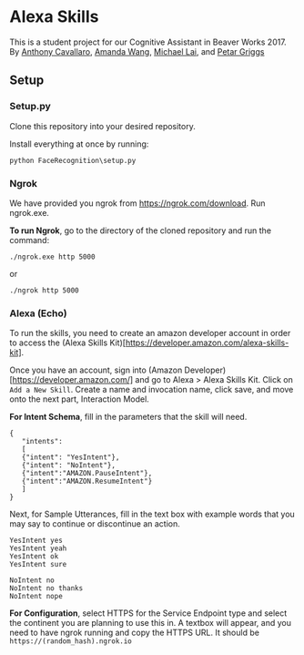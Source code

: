 # Alexa Skills
This is a student project for our Cognitive Assistant in Beaver Works 2017.
By [Anthony Cavallaro](https://github.com/QuantitativeFinancier), [Amanda Wang](https://github.com/CandyMandy28), [Michael Lai](https://github.com/impostercafe), and [Petar Griggs](https://github.com/Anonymission)
## Setup

### Setup.py
Clone this repository into your desired repository.

Install everything at once by running:
```shell
python FaceRecognition\setup.py
```

### Ngrok
We have provided you ngrok from https://ngrok.com/download.
Run ngrok.exe.

**To run Ngrok**, go to the directory of the cloned repository and run the command:
```shell
./ngrok.exe http 5000
```
or
```shell
./ngrok http 5000
```

### Alexa (Echo)
To run the skills, you need to create an amazon developer account in order to access the (Alexa Skills Kit)[https://developer.amazon.com/alexa-skills-kit].

Once you have an account, sign into (Amazon Developer)[https://developer.amazon.com/] and go to Alexa > Alexa Skills Kit.
Click on `Add a New Skill`.
Create a name and invocation name, click save, and move onto the next part, Interaction Model.

**For Intent Schema**, fill in the parameters that the skill will need.
```
{
   "intents":
   [
   {"intent": "YesIntent"},
   {"intent": "NoIntent"},
   {"intent":"AMAZON.PauseIntent"},
   {"intent":"AMAZON.ResumeIntent"}
   ]
}
```

Next, for Sample Utterances, fill in the text box with example words that you may say to continue or discontinue an action.
```
YesIntent yes
YesIntent yeah
YesIntent ok
YesIntent sure

NoIntent no
NoIntent no thanks
NoIntent nope
```

**For Configuration**, select HTTPS for the Service Endpoint type and select the continent you are planning to use this in. A textbox will appear, and you need to have ngrok running and copy the HTTPS URL. It should be `https://(random_hash).ngrok.io`
